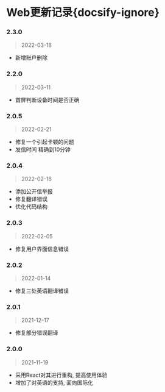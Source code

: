 # Web更新记录{docsify-ignore}

### 2.3.0
> 2022-03-18
  - 新增账户删除

### 2.2.0
> 2022-03-11
  - 首屏判断设备时间是否正确

### 2.0.5
> 2022-02-21
  - 修复一个引起卡顿的问题
  - 发信时间 精确到10分钟

### 2.0.4
> 2022-02-18
  - 添加公开信举报
  - 修复翻译错误
  - 优化代码结构

### 2.0.3
> 2022-02-05
  - 修复用户界面信息错误

### 2.0.2
> 2022-01-14
  - 修复三处英语翻译错误

### 2.0.1
> 2021-12-17
  - 修复部分错误翻译 

### 2.0.0
> 2021-11-19
  - 采用React对其进行重构, 提高使用体验 
  - 增加了对英语的支持, 面向国际化
